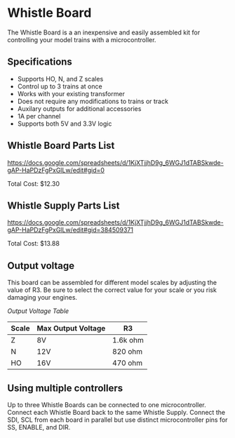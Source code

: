 Whistle Board
================
The Whistle Board is a an inexpensive and easily assembled kit for controlling your model trains with a microcontroller.

Specifications
--------------
 * Supports HO, N, and Z scales
 * Control up to 3 trains at once
 * Works with your existing transformer
 * Does not require any modifications to trains or track
 * Auxilary outputs for additional accessories
 * 1A per channel
 * Supports both 5V and 3.3V logic

Whistle Board Parts List
------------------------
https://docs.google.com/spreadsheets/d/1KjXTjjhD9g_6WGJ1dTABSkwde-gAP-HaPDzFgPxGlLw/edit#gid=0

Total Cost: $12.30

Whistle Supply Parts List
-------------------------
https://docs.google.com/spreadsheets/d/1KjXTjjhD9g_6WGJ1dTABSkwde-gAP-HaPDzFgPxGlLw/edit#gid=384509371

Total Cost: $13.88
 
Output voltage
--------------
This board can be assembled for different model scales by adjusting the value of R3.  Be sure to select the correct value for your scale or you risk damaging your engines.

*Output Voltage Table*

| Scale | Max Output Voltage | R3       |
|-------|--------------------|----------|
| Z     |  8V                | 1.6k ohm |
| N     | 12V                | 820  ohm |
| HO    | 16V                | 470  ohm |

Using multiple controllers
--------------------------
Up to three Whistle Boards can be connected to one microcontroller.  Connect each Whistle Board back to the same Whistle Supply.  Connect the SDI, SCL from each board in parallel but use distinct microcontroller pins for SS, ENABLE, and DIR.